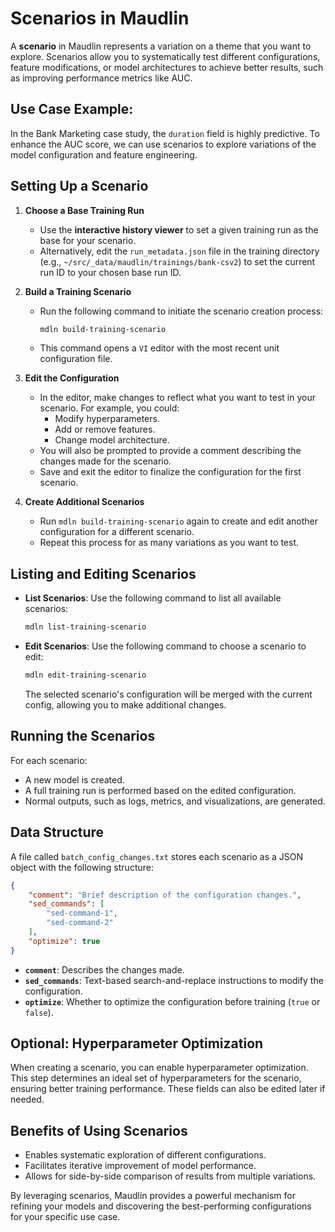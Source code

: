 # Scenarios in Maudlin

A **scenario** in Maudlin represents a variation on a theme that you want to explore. Scenarios allow you to systematically test different configurations, feature modifications, or model architectures to achieve better results, such as improving performance metrics like AUC.

## Use Case Example:

In the Bank Marketing case study, the `duration` field is highly predictive. To enhance the AUC score, we can use scenarios to explore variations of the model configuration and feature engineering.

## Setting Up a Scenario

1. **Choose a Base Training Run**

   - Use the **interactive history viewer** to set a given training run as the base for your scenario.
   - Alternatively, edit the `run_metadata.json` file in the training directory (e.g., `~/src/_data/maudlin/trainings/bank-csv2`) to set the current run ID to your chosen base run ID.

2. **Build a Training Scenario**

   - Run the following command to initiate the scenario creation process:
     ```bash
     mdln build-training-scenario
     ```
   - This command opens a `VI` editor with the most recent unit configuration file.

3. **Edit the Configuration**

   - In the editor, make changes to reflect what you want to test in your scenario. For example, you could:
     - Modify hyperparameters.
     - Add or remove features.
     - Change model architecture.
   - You will also be prompted to provide a comment describing the changes made for the scenario.
   - Save and exit the editor to finalize the configuration for the first scenario.

4. **Create Additional Scenarios**

   - Run `mdln build-training-scenario` again to create and edit another configuration for a different scenario.
   - Repeat this process for as many variations as you want to test.

## Listing and Editing Scenarios

- **List Scenarios**:
  Use the following command to list all available scenarios:
  ```bash
  mdln list-training-scenario
  ```
- **Edit Scenarios**:
  Use the following command to choose a scenario to edit:
  ```bash
  mdln edit-training-scenario
  ```
  The selected scenario's configuration will be merged with the current config, allowing you to make additional changes.

## Running the Scenarios

For each scenario:

- A new model is created.
- A full training run is performed based on the edited configuration.
- Normal outputs, such as logs, metrics, and visualizations, are generated.

## Data Structure

A file called `batch_config_changes.txt` stores each scenario as a JSON object with the following structure:

```json
{
    "comment": "Brief description of the configuration changes.",
    "sed_commands": [
        "sed-command-1",
        "sed-command-2"
    ],
    "optimize": true
}
```

- **`comment`**: Describes the changes made.
- **`sed_commands`**: Text-based search-and-replace instructions to modify the configuration.
- **`optimize`**: Whether to optimize the configuration before training (`true` or `false`).

## Optional: Hyperparameter Optimization

When creating a scenario, you can enable hyperparameter optimization. This step determines an ideal set of hyperparameters for the scenario, ensuring better training performance. These fields can also be edited later if needed.

## Benefits of Using Scenarios

- Enables systematic exploration of different configurations.
- Facilitates iterative improvement of model performance.
- Allows for side-by-side comparison of results from multiple variations.

By leveraging scenarios, Maudlin provides a powerful mechanism for refining your models and discovering the best-performing configurations for your specific use case.
